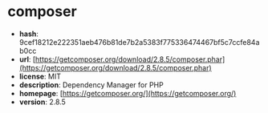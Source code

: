 # composer

- **hash**: 9cef18212e222351aeb476b81de7b2a5383f775336474467bf5c7ccfe84ab0cc
- **url**: [https://getcomposer.org/download/2.8.5/composer.phar](https://getcomposer.org/download/2.8.5/composer.phar)
- **license**: MIT
- **description**: Dependency Manager for PHP
- **homepage**: [https://getcomposer.org/](https://getcomposer.org/)
- **version**: 2.8.5

